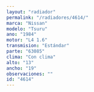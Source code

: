 ```yaml
---
layout: "radiador"
permalink: "/radiadores/4614/"
marca: "Nissan"
modelo: "Tsuru"
ano: "1984"
motor: "L4 1.6"
transmision: "Estándar"
parte: "63085"
clima: "Con clima"
alto: "13"
ancho: "19"
observaciones: ""
id: "4614"
---
```


